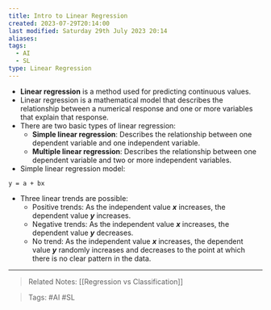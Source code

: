 ```yaml
---
title: Intro to Linear Regression
created: 2023-07-29T20:14:00
last modified: Saturday 29th July 2023 20:14
aliases: 
tags:
  - AI
  - SL
type: Linear Regression
---
```

- **Linear regression** is a method used for predicting continuous values.
- Linear regression is a mathematical model that describes the relationship between a numerical response and one or more variables that explain that response.
- There are two basic types of linear regression:
	- **Simple linear regression**: Describes the relationship between one dependent variable and one independent variable.
	- **Multiple linear regression**: Describes the relationship between one dependent variable and two or more independent variables.
- Simple linear regression model:
```text
y = a + bx
```
- Three linear trends are possible:
	- Positive trends: As the independent value _**x**_ increases, the dependent value _**y**_ increases.
	- Negative trends: As the independent value _**x**_ increases, the dependent value _**y**_ decreases.
	- No trend: As the independent value _**x**_ increases, the dependent value _**y**_ randomly increases and decreases to the point at which there is no clear pattern in the data.
---
>Related Notes: [[Regression vs Classification]]

>Tags: #AI #SL 
